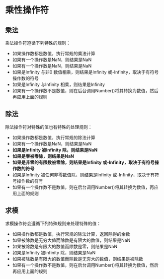 # 乘性操作符

## 乘法

乘法操作符遵循下列特殊的规则：

- 如果操作数都是数值，执行常规的乘法计算
- 如果有一个操作数是NaN，则结果是NaN
- 如果有一个操作数是NaN，则结果是NaN
- 如果是Infinity 与非0 数值相乘，则结果是Infinity 或-Infinity，取决于有符号操作数的符号
- 如果是Infinity 与Infinity 相乘，则结果是Infinity
- 如果有一个操作数不是数值，则在后台调用Number()将其转换为数值，然后再应用上面的规则

## 除法

除法操作符对特殊的值也有特殊的处理规则：

- 如果操作数都是数值，执行常规的除法计算
- 如果有一个操作数是NaN，则结果是NaN
- **如果是Infinity 被Infinity 除，则结果是NaN**
- **如果是零被零除，则结果是NaN**
- **如果是非零的有限数被零除，则结果是Infinity 或-Infinity，取决于有符号操作数的符号**
- 如果是Infinity 被任何非零数值除，则结果是Infinity 或-Infinity，取决于有符号操作数的符号
- 如果有一个操作数不是数值，则在后台调用Number()将其转换为数值，再应用上面的规则

## 求模

求模操作符会遵循下列特殊规则来处理特殊的值：

- 如果操作数都是数值，执行常规的除法计算，返回除得的余数
- 如果被除数是无穷大值而除数是有限大的数值，则结果是NaN
- 如果被除数是有限大的数值而除数是零，则结果是NaN
- 如果是Infinity 被Infinity 除，则结果是NaN
- 如果被除数是有限大的数值而除数是无穷大的数值，则结果是被除数
- 如果有一个操作数不是数值，则在后台调用Number()将其转换为数值，然后再应用上面的规则
